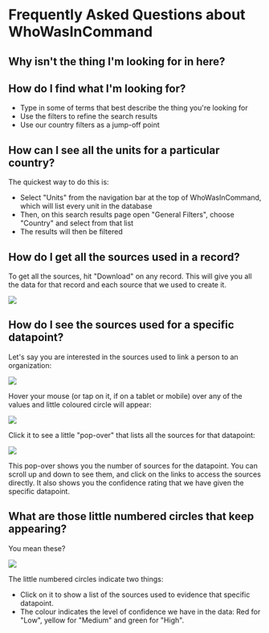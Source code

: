 # Frequently Asked Questions about WhoWasInCommand

## Why isn't the thing I'm looking for in here?

## How do I find what I'm looking for?

 * Type in some of terms that best describe the thing you're looking for
 * Use the filters to refine the search results
 * Use our country filters as a jump-off point

## How can I see all the units for a particular country?

The quickest way to do this is:

 * Select "Units" from the navigation bar at the top of WhoWasInCommand, which will list every unit in the database
 * Then, on this search results page open "General Filters", choose "Country" and select from that list
 * The results will then be filtered

## How do I get all the sources used in a record?

To get all the sources, hit "Download" on any record. This will give you all the data for that record and each source that we used to create it. 

![](/assets/wwic_download_button.png)

## How do I see the sources used for a specific datapoint?

Let's say you are interested in the sources used to link a person to an organization:

![](/assets/wwic_sources_before_hover.png)

Hover your mouse (or tap on it, if on a tablet or mobile) over any of the values and little coloured circle will appear:

![](/assets/wwic_sources_after_hover.png)

 Click it to see a little "pop-over" that lists all the sources for that datapoint:

![](/assets/wwic_sources_popover.png)

This pop-over shows you the number of sources for the datapoint. You can scroll up and down to see them, and click on the links to access the sources directly. It also shows you the confidence rating that we have given the specific datapoint. 

## What are those little numbered circles that keep appearing?

You mean these?

![](/assets/wwic_citation_references.gif)

The little numbered circles indicate two things:
 * Click on it to show a list of the sources used to evidence that specific datapoint.
 * The colour indicates the level of confidence we have in the data: Red for "Low", yellow for "Medium" and green for "High". 
